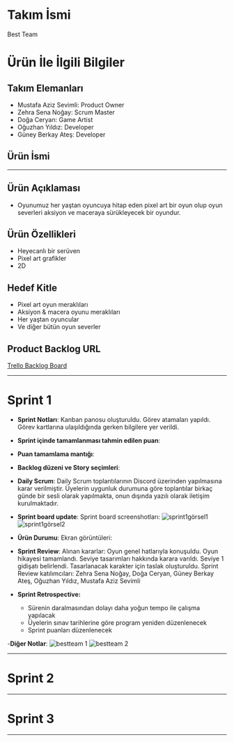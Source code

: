 # **Takım İsmi**

Best Team

# Ürün İle İlgili Bilgiler

## Takım Elemanları

- Mustafa Aziz Sevimli: Product Owner
- Zehra Sena Noğay: Scrum Master
- Doğa Ceryan: Game Artist
- Oğuzhan Yıldız: Developer
- Güney Berkay Ateş: Developer

## Ürün İsmi

----

## Ürün Açıklaması

- Oyunumuz her yaştan oyuncuya hitap eden pixel art bir oyun olup oyun severleri aksiyon ve maceraya sürükleyecek bir oyundur.

## Ürün Özellikleri

- Heyecanlı bir serüven
- Pixel art grafikler
- 2D

## Hedef Kitle

- Pixel art oyun meraklıları
- Aksiyon & macera oyunu meraklıları
- Her yaştan oyuncular
- Ve diğer bütün oyun severler

## Product Backlog URL

[Trello Backlog Board](https://trello.com/b/PMQp8MDJ/kanban-panosu)

---

# Sprint 1

- **Sprint Notları**: Kanban panosu oluşturuldu. Görev atamaları yapıldı. Görev kartlarına ulaşıldığında gerken bilgilere yer verildi.

- **Sprint içinde tamamlanması tahmin edilen puan**: 

- **Puan tamamlama mantığı**: 

- **Backlog düzeni ve Story seçimleri**:  

- **Daily Scrum**: Daily Scrum toplantılarının Discord üzerinden yapılmasına karar verilmiştir. Üyelerin uygunluk durumuna göre toplantılar birkaç günde bir sesli olarak yapılmakta, onun dışında yazılı olarak iletişim kurulmaktadır.

- **Sprint board update**: Sprint board screenshotları: 
![sprint1görsel1](https://user-images.githubusercontent.com/53306980/165743432-ec189ccd-fa6b-4e0b-bcf0-df7d917acb34.png)
![sprint1görsel2](https://user-images.githubusercontent.com/53306980/167315894-b3c56932-d147-476d-902f-ea7bb91804bc.png)




- **Ürün Durumu**: Ekran görüntüleri:
  

- **Sprint Review**: 
Alınan kararlar: Oyun genel hatlarıyla konuşuldu. Oyun hikayesi tamamlandı. Seviye tasarımları hakkında karara varıldı. Seviye 1 gidişatı belirlendi. Tasarlanacak karakter için taslak oluşturuldu. 
Sprint Review katılımcıları: Zehra Sena Noğay, Doğa Ceryan, Güney Berkay Ateş, Oğuzhan Yıldız, Mustafa Aziz Sevimli

- **Sprint Retrospective:**
  - Sürenin daralmasından dolayı daha yoğun tempo ile çalışma yapılacak
  - Üyelerin sınav tarihlerine göre program yeniden düzenlenecek
  - Sprint puanları düzenlenecek

-**Diğer Notlar**:
![bestteam 1](https://user-images.githubusercontent.com/99272722/167315856-987e77a6-45d2-4fff-9204-b34388290148.png)
![bestteam 2](https://user-images.githubusercontent.com/99272722/167315860-4b83957a-19a5-4c9f-965b-707aae884d88.png)

---

# Sprint 2


---

# Sprint 3

---
